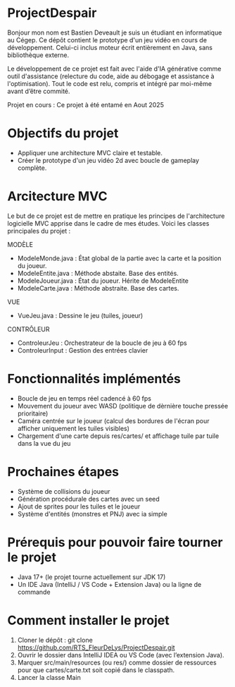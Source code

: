 

# ProjectDespair

Bonjour mon nom est Bastien Deveault je suis un étudiant en informatique au Cégep.
Ce dépôt contient le prototype d'un jeu vidéo en cours de développement. Celui-ci inclus moteur écrit entièrement en Java, sans bibliothèque externe.

Le développement de ce projet est fait avec l'aide d'IA générative comme outil d'assistance (relecture du code, aide au débogage et assistance à l'optimisation). Tout le code est relu, compris et intégré par moi-même avant d’être commité.

Projet en cours : Ce projet à été entamé en Aout 2025

# Objectifs du projet

- Appliquer une architecture MVC claire et testable.
- Créer le prototype d'un jeu vidéo 2d avec boucle de gameplay complète.

# Arcitecture MVC

Le but de ce projet est de mettre en pratique les principes de l'architecture logicielle MVC apprise dans le cadre de mes études. Voici les classes principales du projet :

MODÈLE 
- ModeleMonde.java : État global de la partie avec la carte et la position du joueur.
- ModeleEntite.java : Méthode abstaite. Base des entités.
- ModeleJoueur.java : État du joueur. Hérite de ModeleEntite
- ModeleCarte.java : Méthode abstraite. Base des cartes.

VUE
- VueJeu.java : Dessine le jeu (tuiles, joueur)

CONTRÔLEUR
- ControleurJeu : Orchestrateur de la boucle de jeu à 60 fps
- ControleurInput : Gestion des entrées clavier

# Fonctionnalités implémentés

- Boucle de jeu en temps réel cadencé à 60 fps
- Mouvement du joueur avec WASD (politique de dèrnière touche pressée prioritaire)
- Caméra centrée sur le joueur (calcul des bordures de l'écran pour afficher uniquement les tuiles visibles)
- Chargement d'une carte depuis res/cartes/ et affichage tuile par tuile dans la vue du jeu

# Prochaines étapes

- Système de collisions du joueur
- Génération procédurale des cartes avec un seed
- Ajout de sprites pour les tuiles et le joueur
- Système d'entités (monstres et PNJ) avec ia simple

# Prérequis pour pouvoir faire tourner le projet

- Java 17+ (le projet tourne actuellement sur JDK 17)
- Un IDE Java (IntelliJ / VS Code + Extension Java) ou la ligne de commande

# Comment installer le projet

1. Cloner le dépôt : git clone https://github.com/RTS_FleurDeLys/ProjectDespair.git
2. Ouvrir le dossier dans IntelliJ IDEA ou VS Code (avec l’extension Java).
3. Marquer src/main/resources (ou res/) comme dossier de ressources pour que cartes/carte.txt soit copié dans le classpath.
4. Lancer la classe Main
